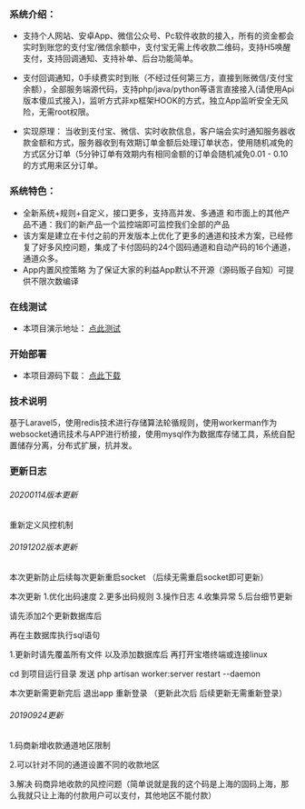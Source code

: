 
### 系统介绍：
- 支持个人网站、安卓App、微信公众号、Pc软件收款的接入，所有的资金都会实时到账您的支付宝/微信余额中，支付宝无需上传收款二维码，支持H5唤醒支付，支持回调通知、支持补单、后台功能简单。
  
- 支付回调通知，0手续费实时到账（不经过任何第三方，直接到账微信/支付宝余额），全部服务端源代码，支持php/java/python等语言直接接入(请使用Api版本傻瓜式接入)，监听方式非xp框架HOOK的方式，独立App监听安全无风险，无需root权限。

- 实现原理： 当收到支付宝、微信、实时收款信息，客户端会实时通知服务器收款金额和方式，服务器收到有效期订单金额后处理订单状态，使用随机减免的方式区分订单（5分钟订单有效期内有相同金额的订单会随机减免0.01 - 0.10的方式用来区分订单。

### 系统特色：  
- 全新系统+规则+自定义，接口更多，支持高并发、多通道 
和市面上的其他产品不通：我们的新产品一个监控端即可监控我们全部的产品
- 该方案是建立在卡付之前的开发版本上优化了更多的通道和技术方案，已经修复了好多风控问题，集成了卡付固码的24个固码通道和自动产码的16个通道，通道众多。
- App内置风控策略 为了保证大家的利益App默认不开源（源码贩子自知）可提供不限次数编译

### 在线测试
- 本项目演示地址： [点此测试](http://jmpay.jmkeji.net)

### 开始部署
- 本项目源码下载： [点此下载](http://jmpay.jmkeji.net)

### 技术说明
基于Laravel5，使用redis技术进行存储算法轮循规则，使用workerman作为websocket通讯技术与APP进行桥接，使用mysql作为数据库存储工具，系统自配置储存分离，分布式扩展，抗并发。   

### 更新日志
###### 20200114版本更新

重新定义风控机制

###### 20191202版本更新

本次更新防止后续每次更新重启socket （后续无需重启socket即可更新）

本次更新 1.优化出码速度 2.更多出码规则 3.操作日志 4.收集异常 5.后台细节更新

请先添加2个更新数据库后 

再在主数据库执行sql语句 

1.更新时请先覆盖所有文件 以及添加数据库后 再打开宝塔终端或连接linux 

 cd 到项目运行目录 发送 php artisan worker:server restart --daemon

本次更新需更新完后 退出app 重新登录 （更新此次后 后续更新无需重新登录）

###### 20190924更新

1.码商新增收款通道地区限制

2.可以针对不同的通道设置不同的收款地区

3.解决 码商异地收款的风控问题（简单说就是我的这个码是上海的固码上海，那么我就只让上海的付款用户可以支付，其他地区不能付款）
